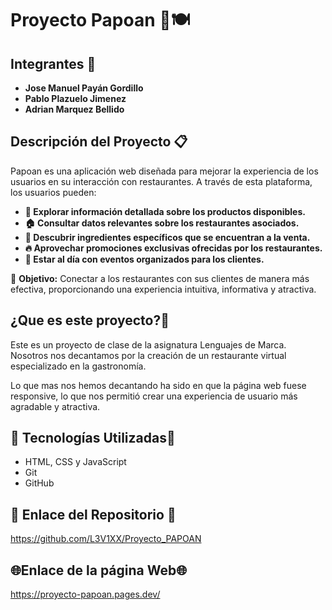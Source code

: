 # Proyecto Papoan 🥗🍽️  

## Integrantes 👥  
- **Jose Manuel Payán Gordillo**  
- **Pablo Plazuelo Jimenez**  
- **Adrian Marquez Bellido**  

## Descripción del Proyecto 📋  
Papoan es una aplicación web diseñada para mejorar la experiencia de los usuarios en su interacción con restaurantes. A través de esta plataforma, los usuarios pueden:  
- **🍔 Explorar información detallada sobre los productos disponibles.**  
- **🏠 Consultar datos relevantes sobre los restaurantes asociados.**  
- **🥬 Descubrir ingredientes específicos que se encuentran a la venta.**  
- **🔥 Aprovechar promociones exclusivas ofrecidas por los restaurantes.**  
- **🎉 Estar al día con eventos organizados para los clientes.**  

🎯 **Objetivo:** Conectar a los restaurantes con sus clientes de manera más efectiva, proporcionando una experiencia intuitiva, informativa y atractiva.  


## ¿Que es este proyecto?🤔
Este es un proyecto de clase de la asignatura Lenguajes de Marca. Nosotros nos decantamos por la creación de un restaurante virtual especializado en la gastronomía.

Lo que mas nos hemos decantando ha sido en que la página web fuese responsive, lo que nos permitió crear una experiencia de usuario más agradable y atractiva.

## 📝 Tecnologías Utilizadas📝
- HTML, CSS y JavaScript
- Git
- GitHub

## 🔗 Enlace del Repositorio 🔗
https://github.com/L3V1XX/Proyecto_PAPOAN   


## 🌐Enlace de la página Web🌐
https://proyecto-papoan.pages.dev/